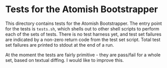 Tests for the Atomish Bootstrapper
==================================

This directory contains tests for the Atomish Bootstrapper. The entry point for the tests is `tests.sh`, which shells out to other shell scripts to perform each of the sets of tests. There is no test harness yet, and test set failures are indicated by a non-zero return code from the test set script. Total test set failures are printed to stdout at the end of a run.

At the moment the tests are fairly primitive - they are pass/fail for a whole set, based on textual diffing. I would like to improve this.
